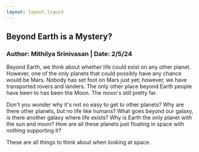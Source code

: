 ```yaml
---
layout: layout.liquid
---
```


## Beyond Earth is a Mystery?

### Author: Mithilya Srinivasan | Date: 2/5/24

Beyond Earth, we think about whether life could exist on any other planet. However, one of the only planets that could possibly have any chance would be Mars. Nobody has set foot on Mars just yet; however, we have transported rovers and landers. The only other place beyond Earth people have been to has been the Moon. The moon's still pretty far. 

Don't you wonder why it's not so easy to get to other planets? Why are there other planets, but no life like humans? What goes beyond our galaxy, is there another galaxy where life exists? Why is Earth the only planet with the sun and moon? How are all these planets just floating in space with nothing supporting it? 

These are all things to think about when looking at space. 